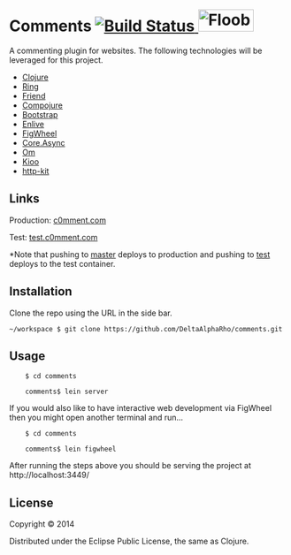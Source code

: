 # Comments [![Build Status](https://semaphoreapp.com/api/v1/projects/5a7b5072-d324-46d3-9994-0b265cbdf054/251633/badge.png)](https://semaphoreapp.com/deltaalpharho/comments)<a href="https://floobits.com/DeltaAlphaRho/comments/redirect"> <img alt="Floobits status" width="100" height="40" src="https://floobits.com/DeltaAlphaRho/comments.png" /> </a>

A commenting plugin for websites. The following technologies will be leveraged for this project.

* [Clojure](http://clojure.org/)
* [Ring](https://github.com/ring-clojure/ring/wiki)
* [Friend](https://github.com/cemerick/friend)
* [Compojure](https://github.com/weavejester/compojure/wiki)
* [Bootstrap](http://getbootstrap.com/getting-started/ )
* [Enlive](https://github.com/cgrand/enlive/wiki/_pages)
* [FigWheel](https://github.com/bhauman/lein-figwheel)
* [Core.Async](https://github.com/clojure/core.async)
* [Om](https://github.com/swannodette/om)
* [Kioo](https://github.com/ckirkendall/kioo)
* [http-kit](http://http-kit.org/)

## Links

Production: [c0mment.com](http://c0mment.com)

Test: [test.c0mment.com](http://test.c0mment.com)

*Note that pushing to [master](https://github.com/DeltaAlphaRho/comments/tree/master) deploys to production and pushing to [test](https://github.com/DeltaAlphaRho/comments/tree/test) deploys to the test container.

## Installation

Clone the repo using the URL in the side bar.
```
~/workspace $ git clone https://github.com/DeltaAlphaRho/comments.git
```

## Usage

```
    $ cd comments
        
    comments$ lein server

```

If you would also like to have interactive web development via FigWheel then you might open another terminal and run...

```
    $ cd comments

    comments$ lein figwheel
```


After running the steps above you should be serving the project at http://localhost:3449/

## License

Copyright © 2014

Distributed under the Eclipse Public License, the same as Clojure.
